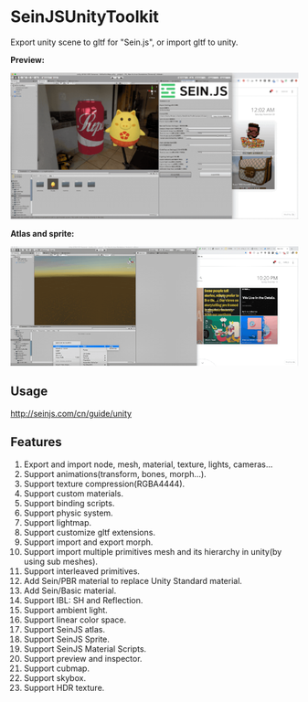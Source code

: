 # SeinJSUnityToolkit

Export unity scene to gltf for "Sein.js", or import gltf to unity.

**Preview:**

![](./preview.gif)

**Atlas and sprite:**

![](./2d.gif)

## Usage

http://seinjs.com/cn/guide/unity

## Features

1. Export and import node, mesh, material, texture, lights, cameras...
2. Support animations(transform, bones, morph...).
3. Support texture compression(RGBA4444).
4. Support custom materials.
5. Support binding scripts.
6. Support physic system.
8.  Support lightmap.
9.  Support customize gltf extensions.
10. Support import and export morph.
12. Support import multiple primitives mesh and its hierarchy in unity(by using sub meshes).
13. Support interleaved primitives.
14. Add Sein/PBR material to replace Unity Standard material.
15. Add Sein/Basic material.
16. Support IBL: SH and Reflection.
17. Support ambient light.
18. Support linear color space.
19. Support SeinJS atlas.
20. Support SeinJS Sprite.
21. Support SeinJS Material Scripts.
22. Support preview and inspector.
23. Support cubmap.
24. Support skybox.
25. Support HDR texture.
